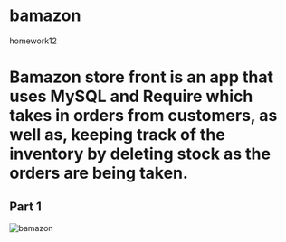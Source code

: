 # bamazon
homework12

# Bamazon store front is an app that uses MySQL and Require which takes in orders from customers, as well as, keeping track of the inventory by deleting stock as the orders are being taken.


## Part 1

![bamazon](./assets.giphy.gif)
